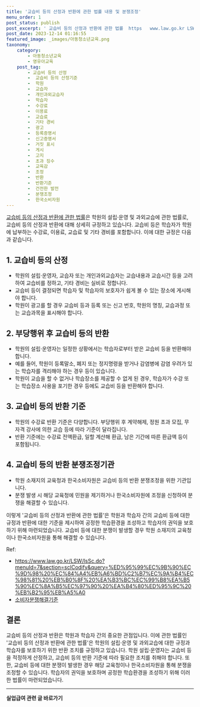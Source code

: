 ```yaml
---
title: '교습비 등의 산정과 반환에 관한 법률 내용 및 분쟁조정'
menu_order: 1
post_status: publish
post_excerpt: ' 교습비 등의 산정과 반환에 관한 법률  https   www.law.go.kr LSW lsSc.do menuId 7 section sclCodify query  ED 95 99 EC 9B 90 EC 9D 98 20 EC 84 A4 EB A6 BD C2 B7 EC 9A B4 EC 98 81 20 EB B0 8F 20 EA B3 BC EC 99 B8 EA B5 90 EC 8A B5 EC 97 90 20 EA B4 80 ED 95 9C 20 EB B2 95 EB A5 A0 은 학원의 설립 운영 및 과외교습에 관한 법률로, 교습비 등의 산정과 반환에 대해 상세히 규정하고 있습니다. 교습비 등은 학습자가 학원에 납부하는 수강료, 이용료, 교습료 및 기타 경비를 포함합니다. 이에 대한 규정은 다음과 같습니다.'
post_date: 2023-12-14 01:16:55
featured_image: _images/아동청소년교육.png
taxonomy:
    category:
        - 아동청소년교육
        - 영유아교육
    post_tag:
        - 교습비 등의 산정
        -  교습비 등의 산정기준
        -  학원
        -  교습자
        -  개인과외교습자
        -  학습자
        -  수강료
        -  이용료
        -  교습료
        -  기타 경비
        -  광고
        -  등록증명서
        -  신고증명서
        -  거짓 표시
        -  게시
        -  고지
        -  초과 징수
        -  교육감
        -  조정
        -  반환
        -  반환기준
        -  건전한 발전
        -  분쟁조정
        -  한국소비자원
---
```



[교습비 등의 산정과 반환에 관한 법률](https://www.law.go.kr/LSW/lsSc.do?menuId=7&section=sclCodify&query=%ED%95%99%EC%9B%90%EC%9D%98%20%EC%84%A4%EB%A6%BD%C2%B7%EC%9A%B4%EC%98%81%20%EB%B0%8F%20%EA%B3%BC%EC%99%B8%EA%B5%90%EC%8A%B5%EC%97%90%20%EA%B4%80%ED%95%9C%20%EB%B2%95%EB%A5%A0)은 학원의 설립·운영 및 과외교습에 관한 법률로, 교습비 등의 산정과 반환에 대해 상세히 규정하고 있습니다. 교습비 등은 학습자가 학원에 납부하는 수강료, 이용료, 교습료 및 기타 경비를 포함합니다. 이에 대한 규정은 다음과 같습니다.

## 1. 교습비 등의 산정

- 학원의 설립·운영자, 교습자 또는 개인과외교습자는 교습내용과 교습시간 등을 고려하여 교습비를 정하고, 기타 경비는 실비로 정합니다.
- 교습비 등이 결정되면 학습자 및 학습자의 보호자가 쉽게 볼 수 있는 장소에 게시해야 합니다.
- 학원이 광고를 할 경우 교습비 등과 등록 또는 신고 번호, 학원의 명칭, 교습과정 또는 교습과목을 표시해야 합니다.

## 2. 부당행위 후 교습비 등의 반환

- 학원의 설립·운영자는 일정한 상황에서는 학습자로부터 받은 교습비 등을 반환해야 합니다.
- 예를 들어, 학원이 등록말소, 폐지 또는 정지명령을 받거나 감염병에 감염 우려가 있는 학습자를 격리해야 하는 경우 등이 있습니다.
- 학원이 교습을 할 수 없거나 학습장소를 제공할 수 없게 된 경우, 학습자가 수강 또는 학습장소 사용을 포기한 경우 등에도 교습비 등을 반환해야 합니다.

## 3. 교습비 등의 반환 기준

- 학원의 수강료 반환 기준은 다양합니다. 부당행위 후 계약해제, 정원 초과 모집, 무자격 강사에 의한 교습 등에 따라 기준이 달라집니다.
- 반환 기준에는 수강료 전액환급, 일할 계산해 환급, 남은 기간에 따른 환급액 등이 포함됩니다.

## 4. 교습비 등의 반환 분쟁조정기관

- 학원 소재지의 교육청과 한국소비자원은 교습비 등의 반환 분쟁조정을 위한 기관입니다.
- 분쟁 발생 시 해당 교육청에 민원을 제기하거나 한국소비자원에 조정을 신청하여 분쟁을 해결할 수 있습니다.

이렇게 '교습비 등의 산정과 반환에 관한 법률'은 학원과 학습자 간의 교습비 등에 대한 규정과 반환에 대한 기준을 제시하여 공정한 학습환경을 조성하고 학습자의 권익을 보호하기 위해 마련되었습니다. 교습비 등에 대한 분쟁이 발생할 경우 학원 소재지의 교육청이나 한국소비자원을 통해 해결할 수 있습니다.

Ref:
- https://www.law.go.kr/LSW/lsSc.do?menuId=7&section=sclCodify&query=%ED%95%99%EC%9B%90%EC%9D%98%20%EC%84%A4%EB%A6%BD%C2%B7%EC%9A%B4%EC%98%81%20%EB%B0%8F%20%EA%B3%BC%EC%99%B8%EA%B5%90%EC%8A%B5%EC%97%90%20%EA%B4%80%ED%95%9C%20%EB%B2%95%EB%A5%A0
- [소비자분쟁해결기준](https://www.ftc.go.kr/www/bbs/2018121/view.do?bbsId=117&nttId=442556&menuNo=38&pageGb=C&search&searchText)

## 결론

교습비 등의 산정과 반환은 학원과 학습자 간의 중요한 관점입니다. 이에 관한 법률인 '교습비 등의 산정과 반환에 관한 법률'은 학원의 설립·운영 및 과외교습에 대한 규정과 학습자를 보호하기 위한 반환 조치를 규정하고 있습니다. 학원 설립·운영자는 교습비 등을 적정하게 산정하고, 교습비 등의 반환 기준에 따라 필요한 조치를 취해야 합니다. 또한, 교습비 등에 대한 분쟁이 발생한 경우 해당 교육청이나 한국소비자원을 통해 분쟁을 조정할 수 있습니다. 학습자의 권익을 보호하며 공정한 학습환경을 조성하기 위해 이러한 법률이 마련되었습니다.

<!-- wp:separator -->
<hr class="wp-block-separator has-alpha-channel-opacity"/>
<!-- /wp:separator -->

<!-- wp:group {"backgroundColor":"base","layout":{"type":"constrained"}} -->
<div class="wp-block-group has-base-background-color has-background"><!-- wp:paragraph {"align":"center","fontSize":"medium"} -->
<p class="has-text-align-center has-large-font-size"><strong>실업급여 관련 글 바로가기</strong></p>
<!-- /wp:paragraph -->


<!-- wp:latest-posts
{"categories":[{"id":10977,"count":19,"description":"","link":"https://uknowlaw.com/category/%ec%8b%a4%ec%97%85%ea%b8%89%ec%97%ac/","name":"실업급여","slug":"실업급여","taxonomy":"category","parent":0,"meta":[],"_links":{"self":[{"href":"https://uknowlaw.com/wp-json/wp/v2/categories/10977"}],"collection":[{"href":"https://uknowlaw.com/wp-json/wp/v2/categories"}],"about":[{"href":"https://uknowlaw.com/wp-json/wp/v2/taxonomies/category"}],"wp:post_type":[{"href":"https://uknowlaw.com/wp-json/wp/v2/posts?categories=10977"}],"curies":[{"name":"wp","href":"https://api.w.org/{rel}","templated":true}]}}],"postsToShow":100,"excerptLength":28,"postLayout":"grid","columns":2,"featuredImageAlign":"left","featuredImageSizeSlug":"large","fontSize":"small"} /--></div>
<!-- /wp:group -->